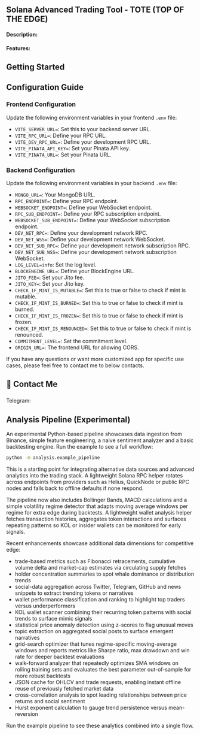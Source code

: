 ## Solana Advanced Trading Tool - TOTE (TOP OF THE EDGE)

#### Description:

#### Features:

## Getting Started

## Configuration Guide

### Frontend Configuration
Update the following environment variables in your frontend `.env` file:

- `VITE_SERVER_URL=`: Set this to your backend server URL.
- `VITE_RPC_URL=`: Define your RPC URL.
- `VITE_DEV_RPC_URL=`: Define your development RPC URL.
- `VITE_PINATA_API_KEY=`: Set your Pinata API key.
- `VITE_PINATA_URL=`: Set your Pinata URL.

### Backend Configuration
Update the following environment variables in your backend `.env` file:

- `MONGO_URL=`: Your MongoDB URL.
- `RPC_ENDPOINT=`: Define your RPC endpoint.
- `WEBSOCKET_ENDPOINT=`: Define your WebSocket endpoint.
- `RPC_SUB_ENDPOINT=`: Define your RPC subscription endpoint.
- `WEBSOCKET_SUB_ENDPOINT=`: Define your WebSocket subscription endpoint.
- `DEV_NET_RPC=`: Define your development network RPC.
- `DEV_NET_WSS=`: Define your development network WebSocket.
- `DEV_NET_SUB_RPC=`: Define your development network subscription RPC.
- `DEV_NET_SUB_WSS=`: Define your development network subscription WebSocket.
- `LOG_LEVEL=info`: Set the log level.
- `BLOCKENGINE_URL=`: Define your BlockEngine URL.
- `JITO_FEE=`: Set your Jito fee.
- `JITO_KEY=`: Set your Jito key.
- `CHECK_IF_MINT_IS_MUTABLE=`: Set this to true or false to check if mint is mutable.
- `CHECK_IF_MINT_IS_BURNED=`: Set this to true or false to check if mint is burned.
- `CHECK_IF_MINT_IS_FROZEN=`: Set this to true or false to check if mint is frozen.
- `CHECK_IF_MINT_IS_RENOUNCED=`: Set this to true or false to check if mint is renounced.
- `COMMITMENT_LEVEL=`: Set the commitment level.
- `ORIGIN_URL=`: The frontend URL for allowing CORS.

If you have any questions or want more customized app for specific use cases, please feel free to contact me to below contacts.

## 👋 Contact Me

### 
Telegram:
###

## Analysis Pipeline (Experimental)

An experimental Python-based pipeline showcases data ingestion from Binance, simple feature engineering, a naive sentiment analyzer and a basic backtesting engine. Run the example to see a full workflow:

```bash
python -m analysis.example_pipeline
```

This is a starting point for integrating alternative data sources and advanced analytics into the trading stack. A lightweight
Solana RPC helper rotates across endpoints from providers such as Helius, QuickNode or public RPC nodes and falls back to
offline defaults if none respond.

The pipeline now also includes Bollinger Bands, MACD calculations and a simple volatility regime detector that adapts moving
average windows per regime for extra edge during backtests. A lightweight wallet
analysis helper fetches transaction histories, aggregates token interactions and
surfaces repeating patterns so KOL or insider wallets can be monitored for early
signals.

Recent enhancements showcase additional data dimensions for competitive edge:

- trade-based metrics such as Fibonacci retracements, cumulative volume delta and
  market-cap estimates via circulating supply fetches
- holder concentration summaries to spot whale dominance or distribution trends
- social-data aggregation across Twitter, Telegram, GitHub and news snippets to
  extract trending tokens or narratives
- wallet performance classification and ranking to highlight top traders versus
  underperformers
- KOL wallet scanner combining their recurring token patterns with social
  trends to surface mimic signals
- statistical price anomaly detection using z-scores to flag unusual moves
- topic extraction on aggregated social posts to surface emergent narratives
- grid-search optimizer that tunes regime-specific moving-average windows and
  reports metrics like Sharpe ratio, max drawdown and win rate for deeper
  backtest evaluations
- walk-forward analyzer that repeatedly optimizes SMA windows on rolling
  training sets and evaluates the best parameter out-of-sample for more robust
  backtests
- JSON cache for OHLCV and trade requests, enabling instant offline reuse of
  previously fetched market data
- cross-correlation analysis to spot leading relationships between price
  returns and social sentiment
- Hurst exponent calculation to gauge trend persistence versus
  mean-reversion

Run the example pipeline to see these analytics combined into a single flow.
